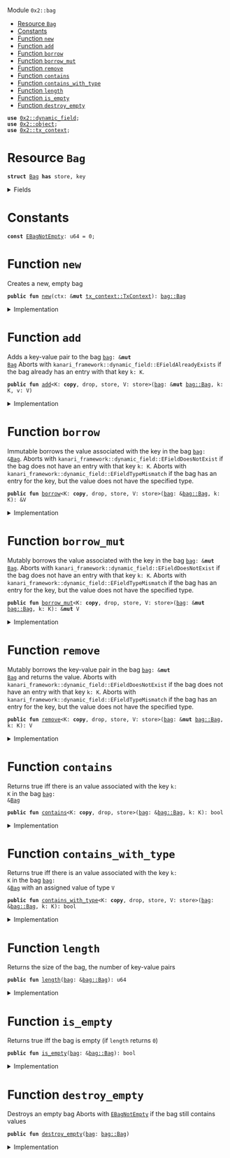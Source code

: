 
<a name="0x2_bag"></a>

 Module `0x2::bag`



-  [Resource `Bag`](#0x2_bag_Bag)
-  [Constants](#@Constants_0)
-  [Function `new`](#0x2_bag_new)
-  [Function `add`](#0x2_bag_add)
-  [Function `borrow`](#0x2_bag_borrow)
-  [Function `borrow_mut`](#0x2_bag_borrow_mut)
-  [Function `remove`](#0x2_bag_remove)
-  [Function `contains`](#0x2_bag_contains)
-  [Function `contains_with_type`](#0x2_bag_contains_with_type)
-  [Function `length`](#0x2_bag_length)
-  [Function `is_empty`](#0x2_bag_is_empty)
-  [Function `destroy_empty`](#0x2_bag_destroy_empty)


<pre><code><b>use</b> <a href="dynamic_field.md#0x2_dynamic_field">0x2::dynamic_field</a>;
<b>use</b> <a href="object.md#0x2_object">0x2::object</a>;
<b>use</b> <a href="tx_context.md#0x2_tx_context">0x2::tx_context</a>;
</code></pre>



<a name="0x2_bag_Bag"></a>

# Resource `Bag`



<pre><code><b>struct</b> <a href="bag.md#0x2_bag_Bag">Bag</a> <b>has</b> store, key
</code></pre>



<details>
<summary>Fields</summary>


<dl>
<dt>
<code>id: <a href="object.md#0x2_object_UID">object::UID</a></code>
</dt>
<dd>
 the ID of this bag
</dd>
<dt>
<code>size: u64</code>
</dt>
<dd>
 the number of key-value pairs in the bag
</dd>
</dl>


</details>

<a name="@Constants_0"></a>

# Constants


<a name="0x2_bag_EBagNotEmpty"></a>



<pre><code><b>const</b> <a href="bag.md#0x2_bag_EBagNotEmpty">EBagNotEmpty</a>: u64 = 0;
</code></pre>



<a name="0x2_bag_new"></a>

# Function `new`

Creates a new, empty bag


<pre><code><b>public</b> <b>fun</b> <a href="bag.md#0x2_bag_new">new</a>(ctx: &<b>mut</b> <a href="tx_context.md#0x2_tx_context_TxContext">tx_context::TxContext</a>): <a href="bag.md#0x2_bag_Bag">bag::Bag</a>
</code></pre>



<details>
<summary>Implementation</summary>


<pre><code><b>public</b> <b>fun</b> <a href="bag.md#0x2_bag_new">new</a>(ctx: &<b>mut</b> TxContext): <a href="bag.md#0x2_bag_Bag">Bag</a> {
    <a href="bag.md#0x2_bag_Bag">Bag</a> {
        id: <a href="object.md#0x2_object_new">object::new</a>(ctx),
        size: 0,
    }
}
</code></pre>



</details>

<a name="0x2_bag_add"></a>

# Function `add`

Adds a key-value pair to the bag <code><a href="bag.md#0x2_bag">bag</a>: &<b>mut</b> <a href="bag.md#0x2_bag_Bag">Bag</a></code>
Aborts with <code>kanari_framework::dynamic_field::EFieldAlreadyExists</code> if the bag already has an entry with
that key <code>k: K</code>.


<pre><code><b>public</b> <b>fun</b> <a href="bag.md#0x2_bag_add">add</a>&lt;K: <b>copy</b>, drop, store, V: store&gt;(<a href="bag.md#0x2_bag">bag</a>: &<b>mut</b> <a href="bag.md#0x2_bag_Bag">bag::Bag</a>, k: K, v: V)
</code></pre>



<details>
<summary>Implementation</summary>


<pre><code><b>public</b> <b>fun</b> <a href="bag.md#0x2_bag_add">add</a>&lt;K: <b>copy</b> + drop + store, V: store&gt;(<a href="bag.md#0x2_bag">bag</a>: &<b>mut</b> <a href="bag.md#0x2_bag_Bag">Bag</a>, k: K, v: V) {
    field::add(&<b>mut</b> <a href="bag.md#0x2_bag">bag</a>.id, k, v);
    <a href="bag.md#0x2_bag">bag</a>.size = <a href="bag.md#0x2_bag">bag</a>.size + 1;
}
</code></pre>



</details>

<a name="0x2_bag_borrow"></a>

# Function `borrow`

Immutable borrows the value associated with the key in the bag <code><a href="bag.md#0x2_bag">bag</a>: &<a href="bag.md#0x2_bag_Bag">Bag</a></code>.
Aborts with <code>kanari_framework::dynamic_field::EFieldDoesNotExist</code> if the bag does not have an entry with
that key <code>k: K</code>.
Aborts with <code>kanari_framework::dynamic_field::EFieldTypeMismatch</code> if the bag has an entry for the key, but
the value does not have the specified type.


<pre><code><b>public</b> <b>fun</b> <a href="borrow.md#0x2_borrow">borrow</a>&lt;K: <b>copy</b>, drop, store, V: store&gt;(<a href="bag.md#0x2_bag">bag</a>: &<a href="bag.md#0x2_bag_Bag">bag::Bag</a>, k: K): &V
</code></pre>



<details>
<summary>Implementation</summary>


<pre><code><b>public</b> <b>fun</b> <a href="borrow.md#0x2_borrow">borrow</a>&lt;K: <b>copy</b> + drop + store, V: store&gt;(<a href="bag.md#0x2_bag">bag</a>: &<a href="bag.md#0x2_bag_Bag">Bag</a>, k: K): &V {
    field::borrow(&<a href="bag.md#0x2_bag">bag</a>.id, k)
}
</code></pre>



</details>

<a name="0x2_bag_borrow_mut"></a>

# Function `borrow_mut`

Mutably borrows the value associated with the key in the bag <code><a href="bag.md#0x2_bag">bag</a>: &<b>mut</b> <a href="bag.md#0x2_bag_Bag">Bag</a></code>.
Aborts with <code>kanari_framework::dynamic_field::EFieldDoesNotExist</code> if the bag does not have an entry with
that key <code>k: K</code>.
Aborts with <code>kanari_framework::dynamic_field::EFieldTypeMismatch</code> if the bag has an entry for the key, but
the value does not have the specified type.


<pre><code><b>public</b> <b>fun</b> <a href="bag.md#0x2_bag_borrow_mut">borrow_mut</a>&lt;K: <b>copy</b>, drop, store, V: store&gt;(<a href="bag.md#0x2_bag">bag</a>: &<b>mut</b> <a href="bag.md#0x2_bag_Bag">bag::Bag</a>, k: K): &<b>mut</b> V
</code></pre>



<details>
<summary>Implementation</summary>


<pre><code><b>public</b> <b>fun</b> <a href="bag.md#0x2_bag_borrow_mut">borrow_mut</a>&lt;K: <b>copy</b> + drop + store, V: store&gt;(<a href="bag.md#0x2_bag">bag</a>: &<b>mut</b> <a href="bag.md#0x2_bag_Bag">Bag</a>, k: K): &<b>mut</b> V {
    field::borrow_mut(&<b>mut</b> <a href="bag.md#0x2_bag">bag</a>.id, k)
}
</code></pre>



</details>

<a name="0x2_bag_remove"></a>

# Function `remove`

Mutably borrows the key-value pair in the bag <code><a href="bag.md#0x2_bag">bag</a>: &<b>mut</b> <a href="bag.md#0x2_bag_Bag">Bag</a></code> and returns the value.
Aborts with <code>kanari_framework::dynamic_field::EFieldDoesNotExist</code> if the bag does not have an entry with
that key <code>k: K</code>.
Aborts with <code>kanari_framework::dynamic_field::EFieldTypeMismatch</code> if the bag has an entry for the key, but
the value does not have the specified type.


<pre><code><b>public</b> <b>fun</b> <a href="bag.md#0x2_bag_remove">remove</a>&lt;K: <b>copy</b>, drop, store, V: store&gt;(<a href="bag.md#0x2_bag">bag</a>: &<b>mut</b> <a href="bag.md#0x2_bag_Bag">bag::Bag</a>, k: K): V
</code></pre>



<details>
<summary>Implementation</summary>


<pre><code><b>public</b> <b>fun</b> <a href="bag.md#0x2_bag_remove">remove</a>&lt;K: <b>copy</b> + drop + store, V: store&gt;(<a href="bag.md#0x2_bag">bag</a>: &<b>mut</b> <a href="bag.md#0x2_bag_Bag">Bag</a>, k: K): V {
    <b>let</b> v = field::remove(&<b>mut</b> <a href="bag.md#0x2_bag">bag</a>.id, k);
    <a href="bag.md#0x2_bag">bag</a>.size = <a href="bag.md#0x2_bag">bag</a>.size - 1;
    v
}
</code></pre>



</details>

<a name="0x2_bag_contains"></a>

# Function `contains`

Returns true iff there is an value associated with the key <code>k: K</code> in the bag <code><a href="bag.md#0x2_bag">bag</a>: &<a href="bag.md#0x2_bag_Bag">Bag</a></code>


<pre><code><b>public</b> <b>fun</b> <a href="bag.md#0x2_bag_contains">contains</a>&lt;K: <b>copy</b>, drop, store&gt;(<a href="bag.md#0x2_bag">bag</a>: &<a href="bag.md#0x2_bag_Bag">bag::Bag</a>, k: K): bool
</code></pre>



<details>
<summary>Implementation</summary>


<pre><code><b>public</b> <b>fun</b> <a href="bag.md#0x2_bag_contains">contains</a>&lt;K: <b>copy</b> + drop + store&gt;(<a href="bag.md#0x2_bag">bag</a>: &<a href="bag.md#0x2_bag_Bag">Bag</a>, k: K): bool {
    field::exists_&lt;K&gt;(&<a href="bag.md#0x2_bag">bag</a>.id, k)
}
</code></pre>



</details>

<a name="0x2_bag_contains_with_type"></a>

# Function `contains_with_type`

Returns true iff there is an value associated with the key <code>k: K</code> in the bag <code><a href="bag.md#0x2_bag">bag</a>: &<a href="bag.md#0x2_bag_Bag">Bag</a></code>
with an assigned value of type <code>V</code>


<pre><code><b>public</b> <b>fun</b> <a href="bag.md#0x2_bag_contains_with_type">contains_with_type</a>&lt;K: <b>copy</b>, drop, store, V: store&gt;(<a href="bag.md#0x2_bag">bag</a>: &<a href="bag.md#0x2_bag_Bag">bag::Bag</a>, k: K): bool
</code></pre>



<details>
<summary>Implementation</summary>


<pre><code><b>public</b> <b>fun</b> <a href="bag.md#0x2_bag_contains_with_type">contains_with_type</a>&lt;K: <b>copy</b> + drop + store, V: store&gt;(<a href="bag.md#0x2_bag">bag</a>: &<a href="bag.md#0x2_bag_Bag">Bag</a>, k: K): bool {
    field::exists_with_type&lt;K, V&gt;(&<a href="bag.md#0x2_bag">bag</a>.id, k)
}
</code></pre>



</details>

<a name="0x2_bag_length"></a>

# Function `length`

Returns the size of the bag, the number of key-value pairs


<pre><code><b>public</b> <b>fun</b> <a href="bag.md#0x2_bag_length">length</a>(<a href="bag.md#0x2_bag">bag</a>: &<a href="bag.md#0x2_bag_Bag">bag::Bag</a>): u64
</code></pre>



<details>
<summary>Implementation</summary>


<pre><code><b>public</b> <b>fun</b> <a href="bag.md#0x2_bag_length">length</a>(<a href="bag.md#0x2_bag">bag</a>: &<a href="bag.md#0x2_bag_Bag">Bag</a>): u64 {
    <a href="bag.md#0x2_bag">bag</a>.size
}
</code></pre>



</details>

<a name="0x2_bag_is_empty"></a>

# Function `is_empty`

Returns true iff the bag is empty (if <code>length</code> returns <code>0</code>)


<pre><code><b>public</b> <b>fun</b> <a href="bag.md#0x2_bag_is_empty">is_empty</a>(<a href="bag.md#0x2_bag">bag</a>: &<a href="bag.md#0x2_bag_Bag">bag::Bag</a>): bool
</code></pre>



<details>
<summary>Implementation</summary>


<pre><code><b>public</b> <b>fun</b> <a href="bag.md#0x2_bag_is_empty">is_empty</a>(<a href="bag.md#0x2_bag">bag</a>: &<a href="bag.md#0x2_bag_Bag">Bag</a>): bool {
    <a href="bag.md#0x2_bag">bag</a>.size == 0
}
</code></pre>



</details>

<a name="0x2_bag_destroy_empty"></a>

# Function `destroy_empty`

Destroys an empty bag
Aborts with <code><a href="bag.md#0x2_bag_EBagNotEmpty">EBagNotEmpty</a></code> if the bag still contains values


<pre><code><b>public</b> <b>fun</b> <a href="bag.md#0x2_bag_destroy_empty">destroy_empty</a>(<a href="bag.md#0x2_bag">bag</a>: <a href="bag.md#0x2_bag_Bag">bag::Bag</a>)
</code></pre>



<details>
<summary>Implementation</summary>


<pre><code><b>public</b> <b>fun</b> <a href="bag.md#0x2_bag_destroy_empty">destroy_empty</a>(<a href="bag.md#0x2_bag">bag</a>: <a href="bag.md#0x2_bag_Bag">Bag</a>) {
    <b>let</b> <a href="bag.md#0x2_bag_Bag">Bag</a> { id, size } = <a href="bag.md#0x2_bag">bag</a>;
    <b>assert</b>!(size == 0, <a href="bag.md#0x2_bag_EBagNotEmpty">EBagNotEmpty</a>);
    <a href="object.md#0x2_object_delete">object::delete</a>(id)
}
</code></pre>



</details>
